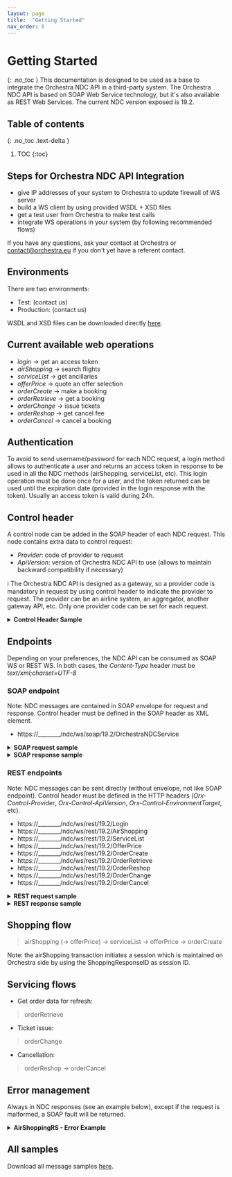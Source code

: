```yaml
---
layout: page
title:  "Getting Started"
nav_order: 0
---
```


# Getting Started
{: .no_toc }
This documentation is designed to be used as a base to integrate the Orchestra NDC API in a third-party system. The Orchestra NDC API is based on SOAP Web Service technology, but it's also available as REST Web Services. The current NDC version exposed is 19.2.

## Table of contents
{: .no_toc .text-delta }

1. TOC
{:toc}

## Steps for Orchestra NDC API Integration

- give IP addresses of your system to Orchestra to update firewall of WS server
- build a WS client by using provided WSDL + XSD files
- get a test user from Orchestra to make test calls
- integrate WS operations in your system (by following recommended flows)

If you have any questions, ask your contact at Orchestra or contact@orchestra.eu if you don't yet have a referent contact.

## Environments

There are two environments:

- Test: (contact us)
- Production: (contact us)

WSDL and XSD files can be downloaded directly [here](orchestraNDCService-20192.zip).

## Current available web operations

- *login* &rarr; get an access token
- *airShopping* &rarr; search flights
- *serviceList* &rarr; get ancillaries
- *offerPrice* &rarr; quote an offer selection
- *orderCreate* &rarr; make a booking
- *orderRetrieve* &rarr; get a booking
- *orderChange* &rarr; issue tickets
- *orderReshop* &rarr; get cancel fee
- *orderCancel* &rarr; cancel a booking

## Authentication

To avoid to send username/password for each NDC request, a login method allows to authenticate a user and returns an access token in response to be used in all the NDC methods (airShopping, serviceList, etc). This login operation must be done once for a user, and the token returned can be used until the expiration date (provided in the login response with the token). Usually an access token is valid during 24h.

## Control header

A control node can be added in the SOAP header of each NDC request. This node contains extra data to control request:

- *Provider*: code of provider to request
- *ApiVersion*: version of Orchestra NDC API to use (allows to maintain backward compatibility if necessary)

:information_source: The Orchestra NDC API is designed as a gateway, so a provider code is mandatory in request by using control header to indicate the provider to request. The provider can be an airline system, an aggregator, another gateway API, etc. Only one provider code can be set for each request.

<details>
  <summary><b>Control Header Sample</b></summary>

{% highlight xml %}
<Control Provider="AIRFRANCE" ApiVersion="1.0" />
{% endhighlight %}

</details>

## Endpoints

Depending on your preferences, the NDC API can be consumed as SOAP WS or REST WS. In both cases, the *Content-Type* header must be *text/xml;charset=UTF-8*

### SOAP endpoint

Note: NDC messages are contained in SOAP envelope for request and response. Control header must be defined in the SOAP header as XML element.

- https://\_\_\_\_\_\_\_\_/ndc/ws/soap/19.2/OrchestraNDCService

<details>
  <summary><b>SOAP request sample</b></summary>
<pre>
POST https://.../ndc/ws/soap/19.2/OrchestraNDCService HTTP/1.1
Content-Type: text/xml;charset=UTF-8
SOAPAction: "http://www.travelsoft.fr/orchestra/ndc/19.2/airShopping"
AuthToken: xxxxxxxxxxxxxxxxxxxxxxxxxxxxxxx
</pre>
{% highlight xml %}
<?xml version='1.0' encoding='UTF-8'?>
<soapenv:Envelope xmlns:soapenv="http://schemas.xmlsoap.org/soap/envelope/">
   <soapenv:Header xmlns:head="http://www.travelsoft.fr/orchestra/ndc/headers">
      <head:Control Provider="AIRFRANCE" />
   </soapenv:Header>
   <soapenv:Body>
        <IATA_AirShoppingRQ xmlns="http://www.iata.org/IATA/2015/00/2019.2/IATA_AirShoppingRQ">
            ...
        </IATA_AirShoppingRQ>
    </soapenv:Body>
</soapenv:Envelope>
{% endhighlight %}

</details>

<details>
  <summary><b>SOAP response sample</b></summary>

{% highlight xml %}
<?xml version='1.0' encoding='UTF-8'?>
<S:Envelope xmlns:S="http://schemas.xmlsoap.org/soap/envelope/">
    <S:Body>
        <ns5:IATA_AirShoppingRS xmlns:ns5="http://www.iata.org/IATA/2015/00/2019.2/IATA_AirShoppingRS">
            ...
        </ns5:IATA_AirShoppingRS>
    </S:Body>
</S:Envelope>
{% endhighlight %}

</details>


### REST endpoints

Note: NDC messages can be sent directly (without envelope, not like SOAP endpoint). Control header must be defined in the HTTP headers (*Orx-Control-Provider*, *Orx-Control-ApiVersion*, *Orx-Control-EnvironmentTarget*, etc).

- https://\_\_\_\_\_\_\_\_/ndc/ws/rest/19.2/Login
- https://\_\_\_\_\_\_\_\_/ndc/ws/rest/19.2/AirShopping
- https://\_\_\_\_\_\_\_\_/ndc/ws/rest/19.2/ServiceList
- https://\_\_\_\_\_\_\_\_/ndc/ws/rest/19.2/OfferPrice
- https://\_\_\_\_\_\_\_\_/ndc/ws/rest/19.2/OrderCreate
- https://\_\_\_\_\_\_\_\_/ndc/ws/rest/19.2/OrderRetrieve
- https://\_\_\_\_\_\_\_\_/ndc/ws/rest/19.2/OrderReshop
- https://\_\_\_\_\_\_\_\_/ndc/ws/rest/19.2/OrderChange
- https://\_\_\_\_\_\_\_\_/ndc/ws/rest/19.2/OrderCancel

<details>
  <summary><b>REST request sample</b></summary>
<pre>
POST https://.../ndc/ws/rest/19.2/AirShopping HTTP/1.1
Content-Type: text/xml;charset=UTF-8
Orx-Control-Provider: AIRFRANCE
AuthToken: xxxxxxxxxxxxxxxxxxxxxxxxxxxxxxx
</pre>
{% highlight xml %}
<?xml version='1.0' encoding='UTF-8'?>
<IATA_AirShoppingRQ xmlns="http://www.iata.org/IATA/2015/00/2019.2/IATA_AirShoppingRQ">
  ...
</IATA_AirShoppingRQ>
{% endhighlight %}

</details>

<details>
  <summary><b>REST response sample</b></summary>

{% highlight xml %}
<?xml version='1.0' encoding='UTF-8'?>
<ns5:IATA_AirShoppingRS xmlns:ns5="http://www.iata.org/IATA/2015/00/2019.2/IATA_AirShoppingRS">
  ...
</ns5:IATA_AirShoppingRS>
{% endhighlight %}

</details>

## Shopping flow

>airShopping (&rarr; offerPrice) &rarr; serviceList &rarr; offerPrice &rarr; orderCreate

Note: the airShopping transaction initiates a session which is maintained on Orchestra side by using the ShoppingResponseID as session ID.

## Servicing flows

- Get order data for refresh:

>orderRetrieve

- Ticket issue:

>orderChange

- Cancellation:

>orderReshop &rarr; orderCancel

## Error management

Always in NDC responses (see an example below), except if the request is malformed, a SOAP fault will be returned.

<details>
  <summary><b>AirShoppingRS - Error Example</b></summary>

  {% highlight xml %}
  <IATA_AirShoppingRS xmlns="http://www.iata.org/IATA/2015/00/2019.2/IATA_AirShoppingRS">
    <Error>
      <Code>911</Code>
      <DescText>Unable to process - system error</DescText>
      <LangCode>en</LangCode>
      <OwnerName>ORCHESTRA</OwnerName>
    </Error>
    <PayloadAttributes>
      <CorrelationID>a222c960-0d2c-4507-bd2c-59362825cc76</CorrelationID>
      <Timestamp>2020-10-01T10:51:29.072</Timestamp>
      <VersionNumber>19.2</VersionNumber>
    </PayloadAttributes>
  </IATA_AirShoppingRS>
  {% endhighlight %}
</details>

## All samples

Download all message samples [here](samples.zip).
